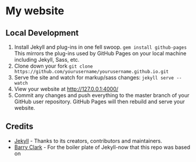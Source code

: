 # My website

## Local Development

1. Install Jekyll and plug-ins in one fell swoop. `gem install github-pages` This mirrors the plug-ins used by GitHub Pages on your local machine including Jekyll, Sass, etc.
2. Clone down your fork `git clone https://github.com/yourusername/yourusername.github.io.git`
3. Serve the site and watch for markup/sass changes: `jekyll serve --watch`
4. View your website at http://127.0.0.1:4000/
5. Commit any changes and push everything to the master branch of your GitHub user repository. GitHub Pages will then rebuild and serve your website.

## Credits

- [Jekyll](https://github.com/jekyll/jekyll) - Thanks to its creators, contributors and maintainers.
- [Barry Clark](https://github.com/barryclark/jekyll-now/) - For the boiler plate of Jekyll-now that this repo was based on
